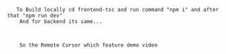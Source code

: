        To Build locally cd frontend-tsc and run command "npm i" and after that "npm run dev"
        And for backend its same...



        So the Remote Cursor which feature demo video 
        

